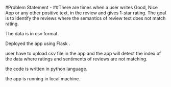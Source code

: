 #Problem Statement -
##There are times when a user writes Good, Nice App or any other positive text, in the review and gives 1-star rating. The goal is to identify the reviews where the semantics of review text does not match rating.

The data is in csv format.

Deployed the app using Flask .

user have to upload csv file in the app and the app will detect the index of the data where ratings and sentiments of reviews are not matching.

the code is written in python language.

the app is running in local machine.
